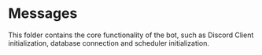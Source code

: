 # Messages

This folder contains the core functionality of the bot, such as Discord Client initialization, database connection and scheduler initialization. 
